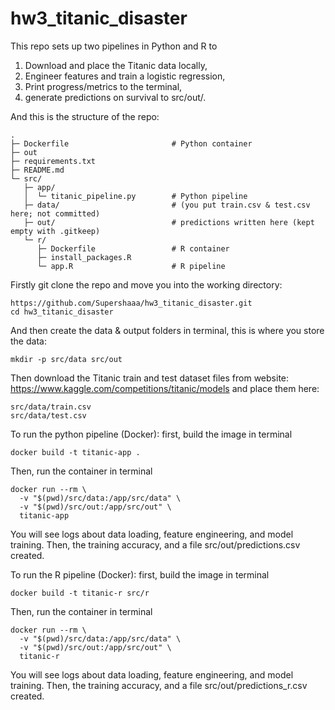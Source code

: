 # hw3_titanic_disaster

This repo sets up two pipelines in Python and R to 
1. Download and place the Titanic data locally,
2. Engineer features and train a logistic regression,
3. Print progress/metrics to the terminal,
4. generate predictions on survival to src/out/.

And this is the structure of the repo:
```
.
├─ Dockerfile                       # Python container
├─ out
├─ requirements.txt
├─ README.md
└─ src/
   ├─ app/
   │  └─ titanic_pipeline.py        # Python pipeline
   ├─ data/                         # (you put train.csv & test.csv here; not committed)
   ├─ out/                          # predictions written here (kept empty with .gitkeep)
   └─ r/
      ├─ Dockerfile                 # R container
      ├─ install_packages.R
      └─ app.R                      # R pipeline
```
Firstly git clone the repo and move you into the working directory:
```
https://github.com/Supershaaa/hw3_titanic_disaster.git
cd hw3_titanic_disaster
```

And then create the data & output folders in terminal, this is where you store the data:
```
mkdir -p src/data src/out
```
Then download the Titanic train and test dataset files from website: https://www.kaggle.com/competitions/titanic/models and place them here:
```
src/data/train.csv
src/data/test.csv
```
To run the python pipeline (Docker):
first, build the image in terminal
```
docker build -t titanic-app .
```
Then, run the container in terminal
```
docker run --rm \
  -v "$(pwd)/src/data:/app/src/data" \
  -v "$(pwd)/src/out:/app/src/out" \
  titanic-app
```
You will see logs about data loading, feature engineering, and model training.
Then, the training accuracy, and a file src/out/predictions.csv created.

To run the R pipeline (Docker):
first, build the image in terminal
```
docker build -t titanic-r src/r
```
Then, run the container in terminal
```
docker run --rm \
  -v "$(pwd)/src/data:/app/src/data" \
  -v "$(pwd)/src/out:/app/src/out" \
  titanic-r
```
You will see logs about data loading, feature engineering, and model training.
Then, the training accuracy, and a file src/out/predictions_r.csv created.







